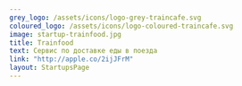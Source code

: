 ```yaml
---
grey_logo: /assets/icons/logo-grey-traincafe.svg
coloured_logo: /assets/icons/logo-coloured-traincafe.svg
image: startup-trainfood.jpg
title: Trainfood
text: Сервис по доставке еды в поезда
link: "http://apple.co/2ijJFrM"
layout: StartupsPage
---
```

